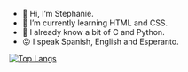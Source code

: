 - 👋 Hi, I’m Stephanie.
- 🌱 I’m currently learning HTML and CSS.
- 🧠 I already know a bit of C and Python.
- 😛 I speak Spanish, English and Esperanto.

[![Top Langs](https://github-readme-stats.vercel.app/api/top-langs/?username=spenalozacortes)](https://github.com/anuraghazra/github-readme-stats)